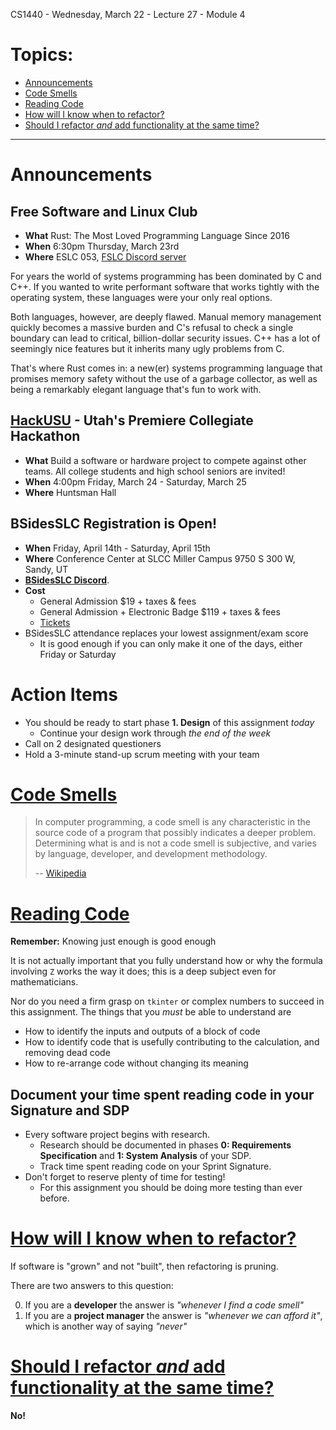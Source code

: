 CS1440 - Wednesday, March 22 - Lecture 27 - Module 4

# Topics:
* [Announcements](#announcements)
* [Code Smells](#code-smells)
* [Reading Code](#reading-code)
* [How will I know when to refactor?](#how-will-i-know-when-to-refactor)
* [Should I refactor *and* add functionality at the same time?](#should-i-refactor-and-add-functionality-at-the-same-time)


------------------------------------------------------------
# Announcements

## Free Software and Linux Club

*   **What**  Rust: The Most Loved Programming Language Since 2016
*   **When**  6:30pm Thursday, March 23rd
*   **Where** ESLC 053, [FSLC Discord server](https://discord.gg/GKWhbVDN38)

For years the world of systems programming has been dominated by C and C++. If you wanted to write performant software that works tightly with the operating system, these languages were your only real options.

Both languages, however, are deeply flawed. Manual memory management quickly becomes a massive burden and C's refusal to check a single boundary can lead to critical, billion-dollar security issues. C++ has a lot of seemingly nice features but it inherits many ugly problems from C.

That's where Rust comes in: a new(er) systems programming language that promises memory safety without the use of a garbage collector, as well as being a remarkably elegant language that's fun to work with.


## [HackUSU](https://www.hackusu.com/) - Utah's Premiere Collegiate Hackathon

*   **What**  Build a software or hardware project to compete against other teams. All college students and high school seniors are invited!
*   **When**  4:00pm Friday, March 24 - Saturday, March 25
*   **Where** Huntsman Hall


## BSidesSLC Registration is Open!

*   **When**  Friday, April 14th - Saturday, April 15th
*   **Where** Conference Center at SLCC Miller Campus 9750 S 300 W, Sandy, UT
*   [**BSidesSLC Discord**](https://discord.com/invite/hBcnv9gb73).
*   **Cost**  
    *   General Admission $19 + taxes & fees
    *   General Admission + Electronic Badge $119 + taxes & fees
    *   [Tickets](https://www.eventbrite.com/e/bsidesslc-2023-tickets-527264701917)
*   BSidesSLC attendance replaces your lowest assignment/exam score
    *   It is good enough if you can only make it one of the days, either Friday or Saturday


# Action Items

*   You should be ready to start phase **1. Design** of this assignment *today*
    *   Continue your design work through *the end of the week*
*	Call on 2 designated questioners
*	Hold a 3-minute stand-up scrum meeting with your team



# [Code Smells](../Refactoring.md#code-smells)

> In computer programming, a code smell is any characteristic in the source
> code of a program that possibly indicates a deeper problem.  Determining what
> is and is not a code smell is subjective, and varies by language, developer,
> and development methodology.
>
> -- [Wikipedia](https://en.wikipedia.org/wiki/Code_smell)



# [Reading Code](../Read_Code_Like_a_Pro.md)

**Remember:** Knowing just enough is good enough

It is not actually important that you fully understand how or why the formula
involving `Z` works the way it does; this is a deep subject even for
mathematicians.

Nor do you need a firm grasp on `tkinter` or complex numbers to succeed in this
assignment.  The things that you *must* be able to understand are

*   How to identify the inputs and outputs of a block of code
*   How to identify code that is usefully contributing to the calculation, and removing dead code
*   How to re-arrange code without changing its meaning


## Document your time spent reading code in your Signature and SDP

*   Every software project begins with research.
    *   Research should be documented in phases **0: Requirements Specification** and **1: System Analysis** of your SDP.
    *   Track time spent reading code on your Sprint Signature.
*   Don't forget to reserve plenty of time for testing!
    *   For this assignment you should be doing more testing than ever before.



# [How will I know when to refactor?](../Refactoring.md#how-will-i-know-when-to-refactor)

If software is "grown" and not "built", then refactoring is pruning.

There are two answers to this question:

0.  If you are a **developer** the answer is *"whenever I find a code smell"*
1.  If you are a **project manager** the answer is *"whenever we can afford it"*, which is another way of saying *"never"*



# [Should I refactor *and* add functionality at the same time?](../Refactoring.md#should-i-refactor-and-add-functionality-at-the-same-time)

**No!**



